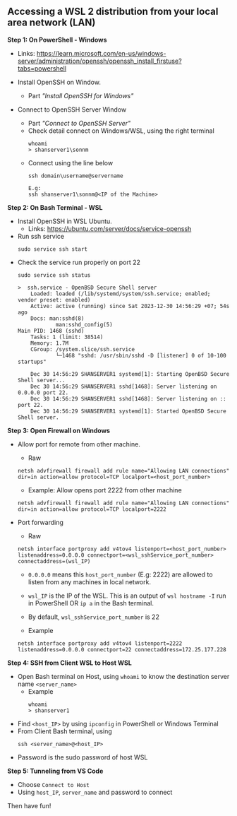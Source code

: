 ## Accessing a WSL 2 distribution from your local area network (LAN)

**Step 1: On PowerShell - Windows**
- Links: https://learn.microsoft.com/en-us/windows-server/administration/openssh/openssh_install_firstuse?tabs=powershell

- Install OpenSSH on Window. 
    -  Part *"Install OpenSSH for Windows"*
- Connect to OpenSSH Server Window
    - Part *"Connect to OpenSSH Server"*
    - Check detail connect on Windows/WSL, using the right terminal
        ```
        whoami
        > shanserver1\sonnm
        ```
    - Connect using the line below
        ```
        ssh domain\username@servername

        E.g:
        ssh shanserver1\sonnm@<IP of the Machine>
        ```
    
**Step 2: On Bash Terminal - WSL**

- Install OpenSSH in WSL Ubuntu.
    - Links: https://ubuntu.com/server/docs/service-openssh
- Run ssh service
    ```
    sudo service ssh start
    ```
- Check the service run properly on port 22
    ```
    sudo service ssh status

    >  ssh.service - OpenBSD Secure Shell server
        Loaded: loaded (/lib/systemd/system/ssh.service; enabled; vendor preset: enabled)
        Active: active (running) since Sat 2023-12-30 14:56:29 +07; 54s ago
        Docs: man:sshd(8)
                man:sshd_config(5)
    Main PID: 1468 (sshd)
        Tasks: 1 (limit: 38514)
        Memory: 1.7M
        CGroup: /system.slice/ssh.service
                └─1468 "sshd: /usr/sbin/sshd -D [listener] 0 of 10-100 startups"

        Dec 30 14:56:29 SHANSERVER1 systemd[1]: Starting OpenBSD Secure Shell server...
        Dec 30 14:56:29 SHANSERVER1 sshd[1468]: Server listening on 0.0.0.0 port 22.
        Dec 30 14:56:29 SHANSERVER1 sshd[1468]: Server listening on :: port 22.
        Dec 30 14:56:29 SHANSERVER1 systemd[1]: Started OpenBSD Secure Shell server.
    ```

**Step 3: Open Firewall on Windows**
- Allow port for remote from other machine.
    - Raw
    ```
    netsh advfirewall firewall add rule name="Allowing LAN connections" dir=in action=allow protocol=TCP localport=<host_port_number>
    ```
    - Example: Allow opens port 2222 from other machine
    ```
    netsh advfirewall firewall add rule name="Allowing LAN connections" dir=in action=allow protocol=TCP localport=2222
    ```

- Port forwarding
    - Raw
    ```
    netsh interface portproxy add v4tov4 listenport=<host_port_number> listenaddress=0.0.0.0 connectport=<wsl_sshService_port_number> connectaddress=(wsl_IP)
    ```

    - ```0.0.0.0``` means this ```host_port_number``` (E.g: 2222) are allowed to listen from any machines in local network.
    - ```wsl_IP``` is the IP of the WSL. This is an output of ```wsl hostname -I``` run in PowerShell OR ```ip a``` in the Bash terminal.
    - By default, ```wsl_sshService_port_number``` is 22

    - Example
    ```
    netsh interface portproxy add v4tov4 listenport=2222 listenaddress=0.0.0.0 connectport=22 connectaddress=172.25.177.228
    ```

**Step 4: SSH from Client WSL to Host WSL**
- Open Bash terminal on Host, using ```whoami``` to know the destination server name ```<server_name>```
    - Example
        ```
        whoami
        > shanserver1
        ```
- Find ```<host_IP>``` by using ```ipconfig``` in PowerShell or Windows Terminal
- From Client Bash terminal, using
    ```
    ssh <server_name>@<host_IP>
    ```
- Password is the sudo password of host WSL


**Step 5: Tunneling from VS Code**
- Choose ```Connect to Host```
- Using `host_IP`, `server_name` and password to connect

Then have fun!